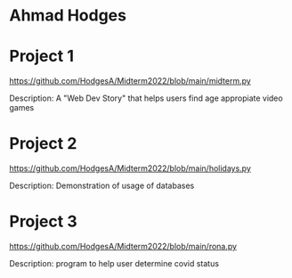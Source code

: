 # Ahmad Hodges

# Project 1
https://github.com/HodgesA/Midterm2022/blob/main/midterm.py

Description: A "Web Dev Story" that helps users find age appropiate video games

# Project 2 
https://github.com/HodgesA/Midterm2022/blob/main/holidays.py

Description: Demonstration of usage of databases

# Project 3 
https://github.com/HodgesA/Midterm2022/blob/main/rona.py

Description: program to help user determine covid status
